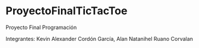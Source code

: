 # ProyectoFinalTicTacToe
Proyecto Final Programación

Integrantes:
Kevin Alexander Cordón García,
Alan Natanihel Ruano Corvalan
